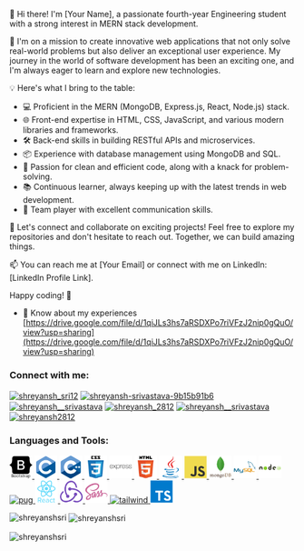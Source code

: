 👋 Hi there! I'm [Your Name], a passionate fourth-year Engineering student with a strong interest in MERN stack development.

🚀 I'm on a mission to create innovative web applications that not only solve real-world problems but also deliver an exceptional user experience. My journey in the world of software development has been an exciting one, and I'm always eager to learn and explore new technologies.

💡 Here's what I bring to the table:
- 💻 Proficient in the MERN (MongoDB, Express.js, React, Node.js) stack.
- 🌐 Front-end expertise in HTML, CSS, JavaScript, and various modern libraries and frameworks.
- 🛠️ Back-end skills in building RESTful APIs and microservices.
- 📦 Experience with database management using MongoDB and SQL.
- 🌟 Passion for clean and efficient code, along with a knack for problem-solving.
- 📚 Continuous learner, always keeping up with the latest trends in web development.
- 🤝 Team player with excellent communication skills.

🔗 Let's connect and collaborate on exciting projects! Feel free to explore my repositories and don't hesitate to reach out. Together, we can build amazing things.

📫 You can reach me at [Your Email] or connect with me on LinkedIn: [LinkedIn Profile Link].

Happy coding! 🚀


- 📄 Know about my experiences [https://drive.google.com/file/d/1qiJLs3hs7aRSDXPo7riVFzJ2nip0gQuO/view?usp=sharing](https://drive.google.com/file/d/1qiJLs3hs7aRSDXPo7riVFzJ2nip0gQuO/view?usp=sharing)

<h3 align="left">Connect with me:</h3>
<p align="left">
<a href="https://twitter.com/shreyansh_sri12" target="blank"><img align="center" src="https://raw.githubusercontent.com/rahuldkjain/github-profile-readme-generator/master/src/images/icons/Social/twitter.svg" alt="shreyansh_sri12" height="30" width="40" /></a>
<a href="https://linkedin.com/in/shreyansh-srivastava-9b15b91b6" target="blank"><img align="center" src="https://raw.githubusercontent.com/rahuldkjain/github-profile-readme-generator/master/src/images/icons/Social/linked-in-alt.svg" alt="shreyansh-srivastava-9b15b91b6" height="30" width="40" /></a>
<a href="https://instagram.com/shreyansh__srivastava" target="blank"><img align="center" src="https://raw.githubusercontent.com/rahuldkjain/github-profile-readme-generator/master/src/images/icons/Social/instagram.svg" alt="shreyansh__srivastava" height="30" width="40" /></a>
<a href="https://www.codechef.com/users/shreyansh_2812" target="blank"><img align="center" src="https://cdn.jsdelivr.net/npm/simple-icons@3.1.0/icons/codechef.svg" alt="shreyansh_2812" height="30" width="40" /></a>
<a href="https://www.leetcode.com/shreyansh__srivastava" target="blank"><img align="center" src="https://raw.githubusercontent.com/rahuldkjain/github-profile-readme-generator/master/src/images/icons/Social/leet-code.svg" alt="shreyansh__srivastava" height="30" width="40" /></a>
<a href="https://auth.geeksforgeeks.org/user/shreyansh2812" target="blank"><img align="center" src="https://raw.githubusercontent.com/rahuldkjain/github-profile-readme-generator/master/src/images/icons/Social/geeks-for-geeks.svg" alt="shreyansh2812" height="30" width="40" /></a>
</p>

<h3 align="left">Languages and Tools:</h3>
<p align="left"> <a href="https://getbootstrap.com" target="_blank" rel="noreferrer"> <img src="https://raw.githubusercontent.com/devicons/devicon/master/icons/bootstrap/bootstrap-plain-wordmark.svg" alt="bootstrap" width="40" height="40"/> </a> <a href="https://www.cprogramming.com/" target="_blank" rel="noreferrer"> <img src="https://raw.githubusercontent.com/devicons/devicon/master/icons/c/c-original.svg" alt="c" width="40" height="40"/> </a> <a href="https://www.w3schools.com/cpp/" target="_blank" rel="noreferrer"> <img src="https://raw.githubusercontent.com/devicons/devicon/master/icons/cplusplus/cplusplus-original.svg" alt="cplusplus" width="40" height="40"/> </a> <a href="https://www.w3schools.com/css/" target="_blank" rel="noreferrer"> <img src="https://raw.githubusercontent.com/devicons/devicon/master/icons/css3/css3-original-wordmark.svg" alt="css3" width="40" height="40"/> </a> <a href="https://expressjs.com" target="_blank" rel="noreferrer"> <img src="https://raw.githubusercontent.com/devicons/devicon/master/icons/express/express-original-wordmark.svg" alt="express" width="40" height="40"/> </a> <a href="https://www.w3.org/html/" target="_blank" rel="noreferrer"> <img src="https://raw.githubusercontent.com/devicons/devicon/master/icons/html5/html5-original-wordmark.svg" alt="html5" width="40" height="40"/> </a> <a href="https://www.java.com" target="_blank" rel="noreferrer"> <img src="https://raw.githubusercontent.com/devicons/devicon/master/icons/java/java-original.svg" alt="java" width="40" height="40"/> </a> <a href="https://developer.mozilla.org/en-US/docs/Web/JavaScript" target="_blank" rel="noreferrer"> <img src="https://raw.githubusercontent.com/devicons/devicon/master/icons/javascript/javascript-original.svg" alt="javascript" width="40" height="40"/> </a> <a href="https://www.mongodb.com/" target="_blank" rel="noreferrer"> <img src="https://raw.githubusercontent.com/devicons/devicon/master/icons/mongodb/mongodb-original-wordmark.svg" alt="mongodb" width="40" height="40"/> </a> <a href="https://www.mysql.com/" target="_blank" rel="noreferrer"> <img src="https://raw.githubusercontent.com/devicons/devicon/master/icons/mysql/mysql-original-wordmark.svg" alt="mysql" width="40" height="40"/> </a> <a href="https://nodejs.org" target="_blank" rel="noreferrer"> <img src="https://raw.githubusercontent.com/devicons/devicon/master/icons/nodejs/nodejs-original-wordmark.svg" alt="nodejs" width="40" height="40"/> </a> <a href="https://pugjs.org" target="_blank" rel="noreferrer"> <img src="https://cdn.worldvectorlogo.com/logos/pug.svg" alt="pug" width="40" height="40"/> </a> <a href="https://reactjs.org/" target="_blank" rel="noreferrer"> <img src="https://raw.githubusercontent.com/devicons/devicon/master/icons/react/react-original-wordmark.svg" alt="react" width="40" height="40"/> </a> <a href="https://redux.js.org" target="_blank" rel="noreferrer"> <img src="https://raw.githubusercontent.com/devicons/devicon/master/icons/redux/redux-original.svg" alt="redux" width="40" height="40"/> </a> <a href="https://sass-lang.com" target="_blank" rel="noreferrer"> <img src="https://raw.githubusercontent.com/devicons/devicon/master/icons/sass/sass-original.svg" alt="sass" width="40" height="40"/> </a> <a href="https://tailwindcss.com/" target="_blank" rel="noreferrer"> <img src="https://www.vectorlogo.zone/logos/tailwindcss/tailwindcss-icon.svg" alt="tailwind" width="40" height="40"/> </a> <a href="https://www.typescriptlang.org/" target="_blank" rel="noreferrer"> <img src="https://raw.githubusercontent.com/devicons/devicon/master/icons/typescript/typescript-original.svg" alt="typescript" width="40" height="40"/> </a> </p>

<p><img align="left" src="https://github-readme-stats.vercel.app/api/top-langs?username=shreyanshsri&show_icons=true&locale=en&layout=compact" alt="shreyanshsri" /></p>

<p>&nbsp;<img align="center" src="https://github-readme-stats.vercel.app/api?username=shreyanshsri&show_icons=true&locale=en" alt="shreyanshsri" /></p>

<p><img align="center" src="https://github-readme-streak-stats.herokuapp.com/?user=shreyanshsri&" alt="shreyanshsri" /></p>

